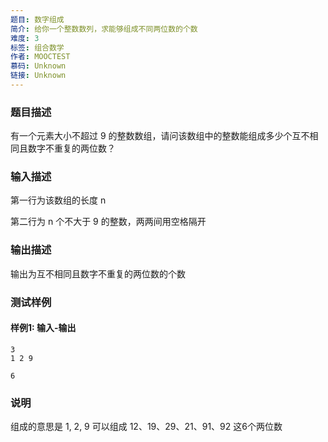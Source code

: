 ```yaml
---
题目: 数字组成
简介: 给你一个整数数列，求能够组成不同两位数的个数
难度: 3
标签: 组合数学
作者: MOOCTEST
慕码: Unknown
链接: Unknown
---
```


### 题目描述

有一个元素大小不超过 9 的整数数组，请问该数组中的整数能组成多少个互不相同且数字不重复的两位数？

### 输入描述

第一行为该数组的长度 n

第二行为 n 个不大于 9 的整数，两两间用空格隔开

### 输出描述

输出为互不相同且数字不重复的两位数的个数

### 测试样例

#### 样例1: 输入-输出

```
3
1 2 9
```

```
6
```

### 说明

组成的意思是 1, 2, 9 可以组成 12、19、29、21、91、92 这6个两位数